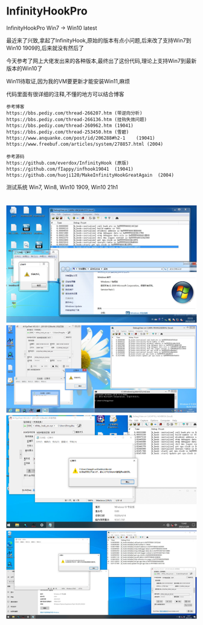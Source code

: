 # InfinityHookPro
InfinityHookPro Win7 -> Win10 latest

最近来了兴致,拿起了InfinityHook,原始的版本有点小问题,后来改了支持Win7到Win10 1909的,后来就没有然后了

今天参考了网上大佬发出来的各种版本,最终出了这份代码,理论上支持Win7到最新版本的Win10了

Win11待取证,因为我的VM要更新才能安装Win11,麻烦

代码里面有很详细的注释,不懂的地方可以结合博客

	参考博客
	https://bbs.pediy.com/thread-266207.htm (带逆向分析)
	https://bbs.pediy.com/thread-266136.htm	(挂钩失效问题)
	https://bbs.pediy.com/thread-260962.htm	(19041)
	https://bbs.pediy.com/thread-253450.htm	(雪碧)
	https://www.anquanke.com/post/id/206288#h2-1	(19041)
	https://www.freebuf.com/articles/system/278857.html	(2004)

	参考源码
	https://github.com/everdox/InfinityHook	(原版)
	https://github.com/fIappy/infhook19041	(19041)
	https://github.com/huoji120/MakeInfinityHookGreatAgain	(2004)

测试系统 Win7, Win8, Win10 1909, Win10 21h1

<h1 align="center">
	<img src="Win7.jpg" alt="Win7">
	<img src="Win8.jpg" alt="Win8">
	<img src="Win10 1909.png" alt="Win10 1909">
	<img src="Win10 21h1.jpg" alt="Win10 21h1">
</h1>

